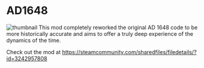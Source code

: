 # AD1648

![thumbnail](https://github.com/christianbraghette/AD1648/assets/144669069/fc4c53fb-b3a2-4f3e-9af4-92ed0a0aa1f0)
This mod completely reworked the original AD 1648 code to be more historically accurate and aims to offer a truly deep experience of the dynamics of the time.

Check out the mod at https://steamcommunity.com/sharedfiles/filedetails/?id=3242957808
